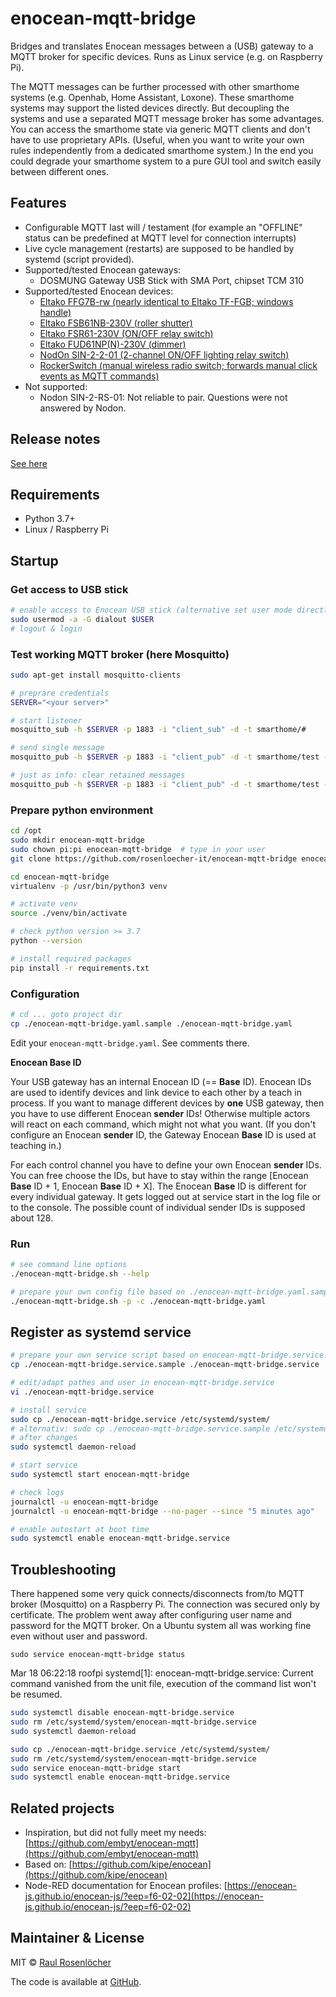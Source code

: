# enocean-mqtt-bridge

Bridges and translates Enocean messages between a (USB) gateway to a MQTT broker for specific devices. 
Runs as Linux service (e.g. on Raspberry Pi).

The MQTT messages can be further processed with other smarthome systems (e.g. Openhab, Home Assistant, Loxone).
These smarthome systems may support the listed devices directly.
But decoupling the systems and use a separated MQTT message broker has some advantages.
You can access the smarthome state via generic MQTT clients and don't have to use proprietary APIs.
(Useful, when you want to write your own rules independently from a dedicated smarthome system.)
In the end you could degrade your smarthome system to a pure GUI tool and switch easily between different ones.

## Features

- Configurable MQTT last will / testament (for example an "OFFLINE" status can be predefined at MQTT level for connection interrupts)
- Live cycle management (restarts) are supposed to be handled by systemd (script provided).
- Supported/tested Enocean gateways:
  - DOSMUNG Gateway USB Stick with SMA Port, chipset TCM 310
- Supported/tested Enocean devices:
  - [Eltako FFG7B-rw (nearly identical to Eltako TF-FGB; windows handle)](./docs/eltako_ffg7b.md)
  - [Eltako FSB61NB-230V (roller shutter)](./docs/eltako_fsb61.md)
  - [Eltako FSR61-230V (ON/OFF relay switch)](./docs/eltako_fsr61.md)
  - [Eltako FUD61NP(N)-230V (dimmer)](./docs/eltako_fud61.md)
  - [NodOn SIN-2-2-01 (2-channel ON/OFF lighting relay switch)](./docs/nodon_sin22.md)
  - [RockerSwitch (manual wireless radio switch; forwards manual click events as MQTT commands)](./docs/rocker_switch.md)
- Not supported:
  - Nodon SIN-2-RS-01: Not reliable to pair. Questions were not answered by Nodon.

## Release notes

[See here](./docs/release_notes.md)

## Requirements

- Python 3.7+
- Linux / Raspberry Pi

## Startup

### Get access to USB stick
```bash
# enable access to Enocean USB stick (alternative set user mode directly)
sudo usermod -a -G dialout $USER
# logout & login
```

### Test working MQTT broker (here Mosquitto)
```bash
sudo apt-get install mosquitto-clients

# preprare credentials
SERVER="<your server>"

# start listener
mosquitto_sub -h $SERVER -p 1883 -i "client_sub" -d -t smarthome/#

# send single message
mosquitto_pub -h $SERVER -p 1883 -i "client_pub" -d -t smarthome/test -m "test_$(date)"

# just as info: clear retained messages
mosquitto_pub -h $SERVER -p 1883 -i "client_pub" -d -t smarthome/test -n -r -d
```

### Prepare python environment
```bash
cd /opt
sudo mkdir enocean-mqtt-bridge
sudo chown pi:pi enocean-mqtt-bridge  # type in your user
git clone https://github.com/rosenloecher-it/enocean-mqtt-bridge enocean-mqtt-bridge

cd enocean-mqtt-bridge
virtualenv -p /usr/bin/python3 venv

# activate venv
source ./venv/bin/activate

# check python version >= 3.7
python --version

# install required packages
pip install -r requirements.txt
```

### Configuration

```bash
# cd ... goto project dir
cp ./enocean-mqtt-bridge.yaml.sample ./enocean-mqtt-bridge.yaml
```

Edit your `enocean-mqtt-bridge.yaml`. See comments there. 

**Enocean Base ID**

Your USB gateway has an internal Enocean ID (== **Base** ID). Enocean IDs are used to identify devices and link device to each other by a teach in process. If you want to manage different devices by **one** USB gateway, then you have to use different Enocean **sender** IDs! Otherwise multiple actors will react on each command, which might not what you want. (If you don't configure an Enocean **sender** ID, the Gateway Enocean **Base** ID is used at teaching in.) 

For each control channel you have to define your own Enocean **sender** IDs. You can free choose the IDs, but have to stay within the range [Enocean **Base** ID + 1, Enocean **Base** ID + X]. The Enocean **Base** ID is different for every individual gateway. It gets logged out at service start in the log file or to the console. The possible count of individual sender IDs is supposed about 128. 

### Run

```bash
# see command line options
./enocean-mqtt-bridge.sh --help

# prepare your own config file based on ./enocean-mqtt-bridge.yaml.sample
./enocean-mqtt-bridge.sh -p -c ./enocean-mqtt-bridge.yaml
```

## Register as systemd service
```bash
# prepare your own service script based on enocean-mqtt-bridge.service.sample
cp ./enocean-mqtt-bridge.service.sample ./enocean-mqtt-bridge.service

# edit/adapt pathes and user in enocean-mqtt-bridge.service
vi ./enocean-mqtt-bridge.service

# install service
sudo cp ./enocean-mqtt-bridge.service /etc/systemd/system/
# alternativ: sudo cp ./enocean-mqtt-bridge.service.sample /etc/systemd/system//enocean-mqtt-bridge.service
# after changes
sudo systemctl daemon-reload

# start service
sudo systemctl start enocean-mqtt-bridge

# check logs
journalctl -u enocean-mqtt-bridge
journalctl -u enocean-mqtt-bridge --no-pager --since "5 minutes ago"

# enable autostart at boot time
sudo systemctl enable enocean-mqtt-bridge.service
```

## Troubleshooting

There happened some very quick connects/disconnects from/to MQTT broker (Mosquitto) on a Raspberry Pi. The connection
was secured only by certificate. The problem went away after configuring user name and password for the MQTT broker.
On a Ubuntu system all was working fine even without user and password.

`sudo service enocean-mqtt-bridge status`

Mar 18 06:22:18 roofpi systemd[1]: enocean-mqtt-bridge.service: Current command vanished from the unit file, execution of the command list won't be resumed.

```bash
sudo systemctl disable enocean-mqtt-bridge.service
sudo rm /etc/systemd/system/enocean-mqtt-bridge.service
sudo systemctl daemon-reload

sudo cp ./enocean-mqtt-bridge.service /etc/systemd/system/
sudo rm /etc/systemd/system/enocean-mqtt-bridge.service
sudo service enocean-mqtt-bridge start
sudo systemctl enable enocean-mqtt-bridge.service
```

## Related projects

- Inspiration, but did not fully meet my needs: [https://github.com/embyt/enocean-mqtt](https://github.com/embyt/enocean-mqtt)
- Based on: [https://github.com/kipe/enocean](https://github.com/kipe/enocean)
- Node-RED documentation for Enocean profiles: [https://enocean-js.github.io/enocean-js/?eep=f6-02-02](https://enocean-js.github.io/enocean-js/?eep=f6-02-02)


## Maintainer & License

MIT © [Raul Rosenlöcher](https://github.com/rosenloecher-it)

The code is available at [GitHub][home].

[home]: https://github.com/rosenloecher-it/enocean-mqtt-bridge
